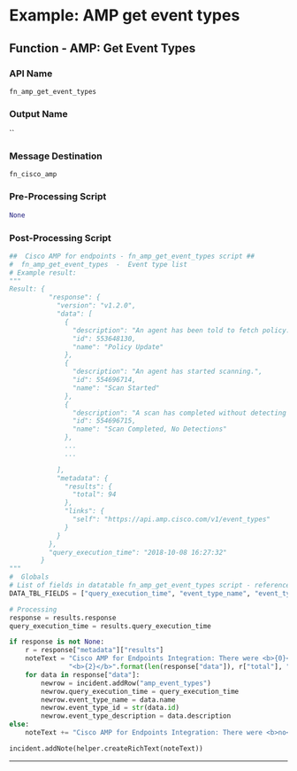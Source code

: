 <!--
    DO NOT MANUALLY EDIT THIS FILE
    THIS FILE IS AUTOMATICALLY GENERATED WITH resilient-sdk codegen
    Generated with resilient-sdk v50.1.262
-->

# Example: AMP get event types

## Function - AMP: Get Event Types

### API Name
`fn_amp_get_event_types`

### Output Name
``

### Message Destination
`fn_cisco_amp`

### Pre-Processing Script
```python
None
```

### Post-Processing Script
```python
##  Cisco AMP for endpoints - fn_amp_get_event_types script ##
#  fn_amp_get_event_types  -  Event type list
# Example result:
"""
Result: {
          "response": {
            "version": "v1.2.0",
            "data": [
              {
                "description": "An agent has been told to fetch policy.",
                "id": 553648130,
                "name": "Policy Update"
              },
              {
                "description": "An agent has started scanning.",
                "id": 554696714,
                "name": "Scan Started"
              },
              {
                "description": "A scan has completed without detecting anything malicious.",
                "id": 554696715,
                "name": "Scan Completed, No Detections"
              },
              ...
              ...

            ],
            "metadata": {
              "results": {
                "total": 94
              },
              "links": {
                "self": "https://api.amp.cisco.com/v1/event_types"
              }
            }
          },
          "query_execution_time": "2018-10-08 16:27:32"
        }
"""
#  Globals
# List of fields in datatable fn_amp_get_event_types script - reference only
DATA_TBL_FIELDS = ["query_execution_time", "event_type_name", "event_type_id" "event_type_description"]

# Processing
response = results.response
query_execution_time = results.query_execution_time

if response is not None:
    r = response["metadata"]["results"]
    noteText = "Cisco AMP for Endpoints Integration: There were <b>{0}</b> results returned out of a total of <b>{1}</b> for Resilient function " \
               "<b>{2}</b>".format(len(response["data"]), r["total"], "fn_amp_get_event_types")
    for data in response["data"]:
        newrow = incident.addRow("amp_event_types")
        newrow.query_execution_time = query_execution_time
        newrow.event_type_name = data.name
        newrow.event_type_id = str(data.id)
        newrow.event_type_description = data.description
else:
    noteText += "Cisco AMP for Endpoints Integration: There were <b>no</b> results returned for Resilient function <b>{0}</b>".format("fn_amp_get_event_types")

incident.addNote(helper.createRichText(noteText))
```

---

